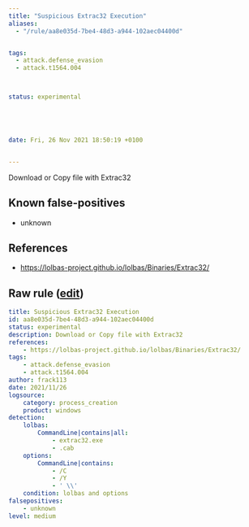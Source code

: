 ```yaml
---
title: "Suspicious Extrac32 Execution"
aliases:
  - "/rule/aa8e035d-7be4-48d3-a944-102aec04400d"


tags:
  - attack.defense_evasion
  - attack.t1564.004



status: experimental





date: Fri, 26 Nov 2021 18:50:19 +0100


---
```


Download or Copy file with Extrac32

<!--more-->


## Known false-positives

* unknown



## References

* https://lolbas-project.github.io/lolbas/Binaries/Extrac32/


## Raw rule ([edit](https://github.com/SigmaHQ/sigma/edit/master/rules/windows/process_creation/proc_creation_win_lolbas_extrac32.yml))
```yaml
title: Suspicious Extrac32 Execution
id: aa8e035d-7be4-48d3-a944-102aec04400d
status: experimental
description: Download or Copy file with Extrac32
references:
    - https://lolbas-project.github.io/lolbas/Binaries/Extrac32/
tags:
    - attack.defense_evasion
    - attack.t1564.004 
author: frack113
date: 2021/11/26
logsource:
    category: process_creation
    product: windows
detection:
    lolbas:
        CommandLine|contains|all:
            - extrac32.exe
            - .cab
    options:
        CommandLine|contains:
            - /C
            - /Y
            - ' \\'
    condition: lolbas and options
falsepositives:
    - unknown
level: medium

```
